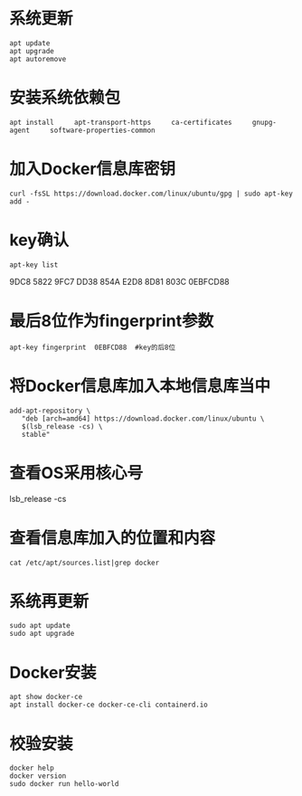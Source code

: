 # 系统更新
```
apt update
apt upgrade
apt autoremove
```

# 安装系统依赖包

```	
apt install     apt-transport-https     ca-certificates     gnupg-agent     software-properties-common
```

# 加入Docker信息库密钥
```
curl -fsSL https://download.docker.com/linux/ubuntu/gpg | sudo apt-key add -
```
# key确认
```
apt-key list
```
9DC8 5822 9FC7 DD38 854A  E2D8 8D81 803C 0EBFCD88

# 最后8位作为fingerprint参数
```
apt-key fingerprint  0EBFCD88  #key的后8位
```
# 将Docker信息库加入本地信息库当中
```
add-apt-repository \
   "deb [arch=amd64] https://download.docker.com/linux/ubuntu \
   $(lsb_release -cs) \
   stable"
```
   
# 查看OS采用核心号
lsb_release -cs

# 查看信息库加入的位置和内容
```
cat /etc/apt/sources.list|grep docker
```

# 系统再更新
```
sudo apt update
sudo apt upgrade
```

# Docker安装
```
apt show docker-ce
apt install docker-ce docker-ce-cli containerd.io
```

# 校验安装
```
docker help
docker version
sudo docker run hello-world
```
